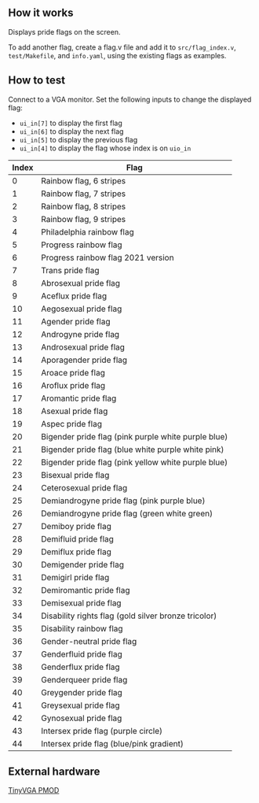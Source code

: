 ## How it works

Displays pride flags on the screen.

To add another flag, create a flag.v file and add it to
`src/flag_index.v`, `test/Makefile`, and `info.yaml`,
using the existing flags as examples.

## How to test

Connect to a VGA monitor. Set the following inputs to change the displayed flag:
- `ui_in[7]` to display the first flag
- `ui_in[6]` to display the next flag
- `ui_in[5]` to display the previous flag
- `ui_in[4]` to display the flag whose index is on `uio_in`

| Index | Flag                                                         |
| ----- | ------------------------------------------------------------ |
| 0     | Rainbow flag, 6 stripes                                      |
| 1     | Rainbow flag, 7 stripes                                      |
| 2     | Rainbow flag, 8 stripes                                      |
| 3     | Rainbow flag, 9 stripes                                      |
| 4     | Philadelphia rainbow flag                                    |
| 5     | Progress rainbow flag                                        |
| 6     | Progress rainbow flag 2021 version                           |
| 7     | Trans pride flag                                             |
| 8     | Abrosexual pride flag                                        |
| 9     | Aceflux pride flag                                           |
| 10    | Aegosexual pride flag                                        |
| 11    | Agender pride flag                                           |
| 12    | Androgyne pride flag                                         |
| 13    | Androsexual pride flag                                       |
| 14    | Aporagender pride flag                                       |
| 15    | Aroace pride flag                                            |
| 16    | Aroflux pride flag                                           |
| 17    | Aromantic pride flag                                         |
| 18    | Asexual pride flag                                           |
| 19    | Aspec pride flag                                             |
| 20    | Bigender pride flag (pink purple white purple blue)          |
| 21    | Bigender pride flag (blue white purple white pink)           |
| 22    | Bigender pride flag (pink yellow white purple blue)          |
| 23    | Bisexual pride flag                                          |
| 24    | Ceterosexual pride flag                                      |
| 25    | Demiandrogyne pride flag (pink purple blue)                  |
| 26    | Demiandrogyne pride flag (green white green)                 |
| 27    | Demiboy pride flag                                           |
| 28    | Demifluid pride flag                                         |
| 29    | Demiflux pride flag                                          |
| 30    | Demigender pride flag                                        |
| 31    | Demigirl pride flag                                          |
| 32    | Demiromantic pride flag                                      |
| 33    | Demisexual pride flag                                        |
| 34    | Disability rights flag (gold silver bronze tricolor)         |
| 35    | Disability rainbow flag                                      |
| 36    | Gender-neutral pride flag                                    |
| 37    | Genderfluid pride flag                                       |
| 38    | Genderflux pride flag                                        |
| 39    | Genderqueer pride flag                                       |
| 40    | Greygender pride flag                                        |
| 41    | Greysexual pride flag                                        |
| 42    | Gynosexual pride flag                                        |
| 43    | Intersex pride flag (purple circle)                          |
| 44    | Intersex pride flag (blue/pink gradient)                     |

## External hardware

[TinyVGA PMOD](https://github.com/mole99/tiny-vga)
